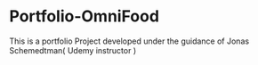 # Portfolio-OmniFood
This is a portfolio Project developed under the guidance of Jonas Schemedtman( Udemy instructor )
